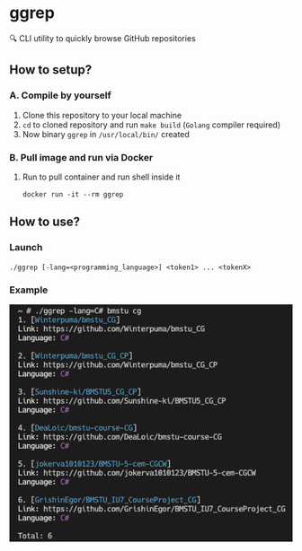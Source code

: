 # ggrep
:mag: CLI utility to quickly browse GitHub repositories

## How to setup?
### A. Compile by yourself
1. Clone this repository to your local machine
2. `cd` to cloned repository and run `make build` (`Golang` compiler required)
3. Now binary `ggrep` in `/usr/local/bin/` created

### B. Pull image and run via Docker
1. Run to pull container and run shell inside it
    ```shell
    docker run -it --rm ggrep
    ```
## How to use?
### Launch
```shell
./ggrep [-lang=<programming_language>] <token1> ... <tokenX>
```
### Example
![Alt text](example.png)
